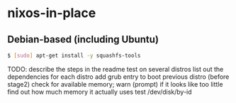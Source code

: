 # nixos-in-place

## Debian-based (including Ubuntu)
```bash
$ [sudo] apt-get install -y squashfs-tools
```

TODO:
  describe the steps in the readme
  test on several distros
  list out the dependencies for each distro
  add grub entry to boot previous distro (before stage2)
  check for available memory; warn (prompt) if it looks like too little
  find out how much memory it actually uses
  test /dev/disk/by-id
